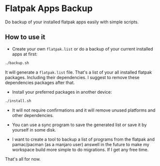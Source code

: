 # Flatpak Apps Backup

Do backup of your installed flatpak apps easily with simple scripts.

## How to use it

* Create your own `flatpak.list` or do a backup of your current installed apps at first:

```bash
./backup.sh
```

It will generate a ```flatpak.list``` file. That's a list of your all installed flatpak packages. Including their dependencies. I suggest to remove these dependencies packages after that.

* Install your preferred packages in another device:

```bash
./install.sh
```

* It will not require confirmations and it will remove unused platforms and other dependencies.

* You can use a sync program to save the generated list or save it by yourself in some disk.

* I want to create a tool to backup a list of programs
from the flatpak and pamac/pacman (as a manjaro user) answell in the future to make my workspace build more simple to do migrations. If I get any free time.

That's all for now.
